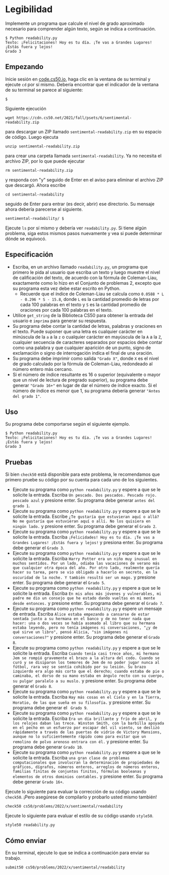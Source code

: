 # Legibilidad
Implemente un programa que calcule el nivel de grado aproximado necesario para comprender algún texto, según se indica a continuación.
```
$ Python readability.py
Texto: ¡Felicitaciones! Hoy es tu día. ¡Te vas a Grandes Lugares! ¡Estás fuera y lejos!
Grado 3
```
## Empezando
Inicie sesión en [code.cs50.io](https://code.cs50.io), haga clic en la ventana de su terminal y ejecute ```cd``` por sí mismo. Debería encontrar que el indicador de la ventana de su terminal se parece al siguiente:
```
$
```
Siguiente ejecución
```
wget https://cdn.cs50.net/2021/fall/psets/6/sentimental-readability.zip
```
para descargar un ZIP llamado ```sentimental-readability.zip``` en su espacio de código.
Luego ejecuta
```
unzip sentimental-readability.zip
```
para crear una carpeta llamada ```sentimental-readability```. Ya no necesita el archivo ZIP, por lo que puede ejecutar
```
rm sentimental-readability.zip
```
y responda con "y" seguido de Enter en el aviso para eliminar el archivo ZIP que descargó.
Ahora escribe
```
cd sentimental-readability
```
seguido de Enter para entrar (es decir, abrir) ese directorio. Su mensaje ahora debería parecerse al siguiente.
```
sentimental-readability/ $
```
Ejecute ```ls``` por sí mismo y debería ver ```readability.py```. Si tiene algún problema, siga estos mismos pasos nuevamente y vea si puede determinar dónde se equivocó.
## Especificación
* Escriba, en un archivo llamado ```readability.py```, un programa que primero le pida al usuario que escriba un texto y luego muestre el nivel de calificación del texto, de acuerdo con la fórmula de Coleman-Liau, exactamente como lo hizo en el Conjunto de problemas 2, excepto que su programa esta vez debe estar escrito en Python.
    * Recuerde que el índice de Coleman-Liau se calcula como ```0.0588 * L - 0.296 * S - 15.8```, donde ```L``` es la cantidad promedio de letras por cada 100 palabras en el texto y ```S``` es la cantidad promedio de oraciones por cada 100 palabras en el texto.
* Utilice ```get_string``` de la Biblioteca CS50 para obtener la entrada del usuario e ```imprima``` para generar su respuesta.
* Su programa debe contar la cantidad de letras, palabras y oraciones en el texto. Puede suponer que una letra es cualquier carácter en minúscula de la ```a``` a la ```z``` o cualquier carácter en mayúscula de la ```A``` a la ```Z```, cualquier secuencia de caracteres separados por espacios debe contar como una palabra y que cualquier aparición de un punto, signo de exclamación o signo de interrogación indica el final de una oración.
* Su programa debe imprimir como salida ```"Grado X"```, donde ```X``` es el nivel de grado calculado por la fórmula de Coleman-Liau, redondeado al número entero más cercano.
* Si el número de índice resultante es 16 o superior (equivalente o mayor que un nivel de lectura de pregrado superior), su programa debe generar ```"Grado 16+"``` en lugar de dar el número de índice exacto. Si el número de índice es menor que 1, su programa debería generar ```"Antes del grado 1"```.
## Uso
Su programa debe comportarse según el siguiente ejemplo.
```
$ Python readability.py
Texto: ¡Felicitaciones! Hoy es tu día. ¡Te vas a Grandes Lugares! ¡Estás fuera y lejos!
Grado 3
```
## Pruebas
Si bien ```check50``` está disponible para este problema, le recomendamos que primero pruebe su código por su cuenta para cada uno de los siguientes.
* Ejecute su programa como ```python readability.py``` y espere a que se le solicite la entrada. Escriba ```Un pescado. Dos pescados. Pescado rojo. pescado azul``` y presione enter. Su programa debe generar ```antes del grado 1```.
* Ejecute su programa como ```python readability.py``` y espere a que se le solicite la entrada. Escribe ```¿Te gustaría que estuvieran aquí o allá? No me gustaría que estuvieran aquí o allí. No los quisiera en ningún lado.``` y presione enter. Su programa debe generar el ```Grado 2```.
* Ejecute su programa como ```python readability.py``` y espere a que se le solicite la entrada. Escriba ```¡Felicidades! Hoy es tu día. ¡Te vas a Grandes Lugares! ¡Estás fuera y lejos!``` y presiona enter. Su programa debe generar el ```Grado 3```.
* Ejecute su programa como ```python readability.py``` y espere a que se le solicite la entrada. Escriba ```Harry Potter era un niño muy inusual en muchos sentidos. Por un lado, odiaba las vacaciones de verano más que cualquier otra época del año. Por otro lado, realmente quería hacer su tarea, pero se vio obligado a hacerlo en secreto, en la oscuridad de la noche. Y también resultó ser un mago.``` y presione enter. Su programa debe generar el ```Grado 5```.
* Ejecute su programa como ```python readability.py``` y espere a que se le solicite la entrada. Escriba ```En mis años más jóvenes y vulnerables, mi padre me dio un consejo que he estado dando vueltas en mi mente desde entonces.``` y presione enter. Su programa debe generar el ```Grado 7```.
* Ejecute su programa como ```python readability.py``` y espere un mensaje de entrada. Escriba ```Alice estaba empezando a cansarse de estar sentada junto a su hermana en el banco y de no tener nada que hacer: una o dos veces se había asomado al libro que su hermana estaba leyendo, pero no tenía imágenes ni conversaciones, "¿y de qué sirve un libro", pensó Alicia, "sin imágenes ni conversaciones?"``` y presione enter. Su programa debe generar el ```Grado 8```.
* Ejecute su programa como ```python readability.py``` y espere a que se le solicite la entrada. Escriba ```Cuando tenía casi trece años, mi hermano Jem se rompió gravemente el brazo a la altura del codo. Cuando se curó y se disiparon los temores de Jem de no poder jugar nunca al fútbol, rara vez se sentía cohibido por su lesión. Su brazo izquierdo era algo más corto que el derecho; cuando estaba de pie o caminaba, el dorso de su mano estaba en ángulo recto con su cuerpo, su pulgar paralelo a su muslo.``` y presione enter. Su programa debe generar el ```Grado 8```.
* Ejecute su programa como ```python readability.py``` y espere a que se le solicite la entrada. Escriba ```Hay más cosas en el Cielo y en la Tierra, Horatio, de las que sueña en su filosofía.``` y presione enter. Su programa debe generar el ``` Grado 9```.
* Ejecute su programa como ```python readability.py``` y espere a que se le solicite la entrada. Escriba ```Era un día brillante y frío de abril, y los relojes daban las trece. Winston Smith, con la barbilla apoyada en el pecho en un esfuerzo por escapar del vil viento, se deslizó rápidamente a través de las puertas de vidrio de Victory Mansions, aunque no lo suficientemente rápido como para evitar que un remolino de polvo arenoso entrara con él.``` y presione enter. Su programa debe generar ```Grado 10```.
* Ejecute su programa como ```python readability.py``` y espere a que se le solicite la entrada. Escriba ```una gran clase de problemas computacionales que involucran la determinación de propiedades de gráficos, dígrafos, números enteros, arreglos de números enteros, familias finitas de conjuntos finitos, fórmulas booleanas y elementos de otros dominios contables.``` y presione enter. Su programa debe generar ```Grado 16+```.

Ejecute lo siguiente para evaluar la corrección de su código usando ```check50```. ¡Pero asegúrese de compilarlo y probarlo usted mismo también!
```
check50 cs50/problems/2022/x/sentimental/readability
```
Ejecute lo siguiente para evaluar el estilo de su código usando ```style50```.
```
style50 readability.py
```
## Cómo enviar
En su terminal, ejecute lo que se indica a continuación para enviar su trabajo.
```
submit50 cs50/problems/2022/x/sentimental/readability
```